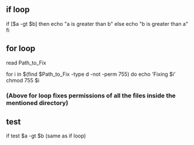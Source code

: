 ## if loop

if [$a -gt $b]
then
echo "a is greater than b"
else
echo "b is greater than a"  
fi

## for loop

read Path_to_Fix

for i in $(find $Path_to_Fix -type d -not -perm 755)
do
echo 'Fixing $i'
chmod 755 $i

### (Above for loop fixes permissions of all the files inside the mentioned directory)

## test

if test $a -gt $b
(same as if loop)
